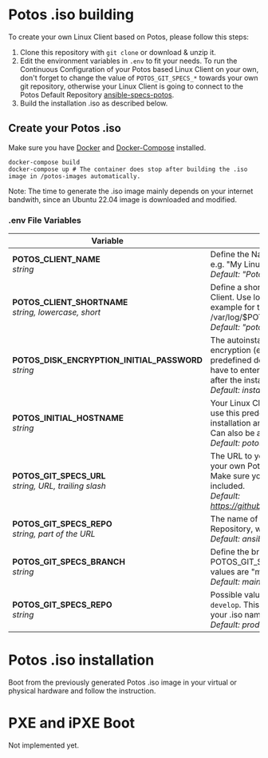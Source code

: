 
# Potos .iso building

To create your own Linux Client based on Potos, please follow this steps:

1. Clone this repository with `git clone` or download & unzip it.
2. Edit the environment variables in `.env` to fit your needs. To run the Continuous Configuration of your Potos based Linux Client on your own, don't forget to change the value of `POTOS_GIT_SPECS_*` towards your own git repository, otherwise your Linux Client is going to connect to the Potos Default Repository [ansible-specs-potos](https://github.com/projectpotos/ansible-specs-potos).
3. Build the installation .iso as described below.

## Create your Potos .iso

Make sure you have [Docker](https://docs.docker.com/get-docker) and [Docker-Compose](https://docs.docker.com/compose/install/) installed.

```
docker-compose build
docker-compose up # The container does stop after building the .iso image in /potos-images automatically.
```

Note: The time to generate the .iso image mainly depends on your internet bandwith, since an Ubuntu 22.04 image is downloaded and modified.

###  .env File Variables

| Variable | Comments |
|--|--|
| **POTOS_CLIENT_NAME** <br>*string*| Define the Name of your Linux Client, e.g. "My Linux Client".<br>*Default: "Potos Linux Client"* |
| **POTOS_CLIENT_SHORTNAME** <br>*string, lowercase, short* | Define a short name of your Linux Client. Use lowercase. Will be used for example for the log folder /var/log/$POTOS_CLIENT_SHORTNAME<br>*Default: "potos"*
| **POTOS_DISK_ENCRYPTION_INITIAL_PASSWORD** <br>*string* |  The autoinstall feature with disk encryption (except: /boot) needs a predefined decryption password. You have to enter this password at first boot after the installation.<br>*Default: install*
| **POTOS_INITIAL_HOSTNAME**<br>*string* | Your Linux Client based on Potos will use this predefined hostname at the installation and first boot.<br>Can also be an FQDN.<br>*Default: potoshostname01*
| **POTOS_GIT_SPECS_URL**<br>*string, URL, trailing slash* | The URL to your Git Account that holds your own Potos Specs Repository. Make sure you have the trailing slash included. <br>*Default: https://github.com/projectpotos/*
| **POTOS_GIT_SPECS_REPO**<br>*string, part of the URL* | The name of your own Potos Git Specs Repository, without *.git* at the End.<br>*Default: ansible-specs-potos*
| **POTOS_GIT_SPECS_BRANCH**<br>*string* | Define the branch of your POTOS_GIT_SPECS_REPO. Typical values are "main", "master", "develop"<br>*Default: main*
| **POTOS_GIT_SPECS_REPO**<br>*string*| Possible values are `production` and `develop`. This value will be a part of your .iso name.<br>*Default: production*

# Potos .iso installation

Boot from the previously generated Potos .iso image in your virtual or physical hardware and follow the instruction.

# PXE and iPXE Boot

Not implemented yet.
